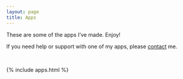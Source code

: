 ```yaml
---
layout: page
title: Apps
---
```


These are some of the apps I’ve made. Enjoy!

If you need help or support with one of my apps, please [contact](/contact) me.

<br>

{% include apps.html %}
